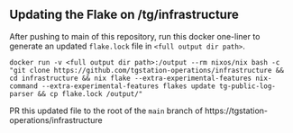 ## Updating the Flake on /tg/infrastructure

After pushing to main of this repository, run this docker one-liner to generate an updated `flake.lock` file in `<full output dir path>`.

```
docker run -v <full output dir path>:/output --rm nixos/nix bash -c "git clone https://github.com/tgstation-operations/infrastructure && cd infrastructure && nix flake --extra-experimental-features nix-command --extra-experimental-features flakes update tg-public-log-parser && cp flake.lock /output/"
```

PR this updated file to the root of the `main` branch of https://tgstation-operations/infrastructure
